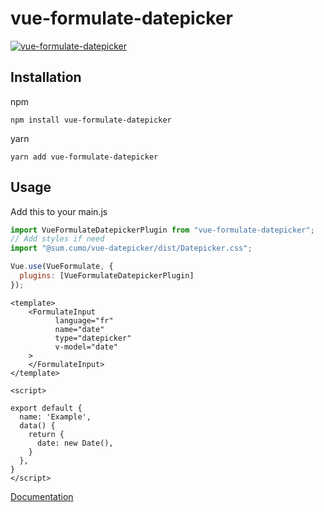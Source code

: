 # vue-formulate-datepicker
[![vue-formulate-datepicker](https://badgen.net/npm/v/vue-formulate-datepicker?color=blue)](https://www.npmjs.com/package/vue-formulate-datepicker)

## Installation
npm 

`npm install vue-formulate-datepicker`

yarn

`yarn add vue-formulate-datepicker`

## Usage 
Add this to your main.js
```javascript
import VueFormulateDatepickerPlugin from "vue-formulate-datepicker";
// Add styles if need
import "@sum.cumo/vue-datepicker/dist/Datepicker.css";

Vue.use(VueFormulate, {
  plugins: [VueFormulateDatepickerPlugin]
});
```

```vue
<template>
    <FormulateInput
          language="fr"
          name="date"
          type="datepicker"
          v-model="date"
    >
    </FormulateInput>
</template>

<script>

export default {
  name: 'Example',
  data() {
    return {
      date: new Date(),
    }
  },
}
</script>

```
[Documentation](https://github.com/sumcumo/vue-datepicker)
